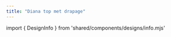 ```yaml
---
title: "Diana top met drapage"
---
```


import { DesignInfo } from 'shared/components/designs/info.mjs'

<DesignInfo design='diana' docs />


